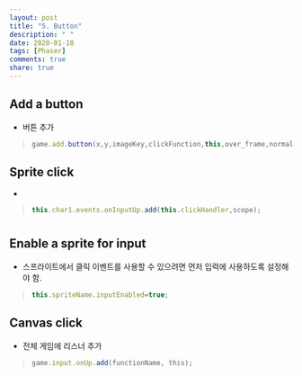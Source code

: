 ```yaml
---
layout: post
title: "5. Button"
description: " "
date: 2020-01-10
tags: [Phaser]
comments: true
share: true
---
```


## Add a button

- 버튼 추가

> ```Javascript
> game.add.button(x,y,imageKey,clickFunction,this,over_frame,normal_frame,down_frame)
> ```

 

## Sprite click

-  

> ```Javascript
> this.char1.events.onInputUp.add(this.clickHandler,scope);
> ```

#  

## Enable a sprite for input

- 스프라이트에서 클릭 이벤트를 사용할 수 있으려면 먼저 입력에 사용하도록 설정해야 함.

> ```Javascript
> this.spriteName.inputEnabled=true;
> ```

 

## Canvas click

- 전체 게임에 리스너 추가

> ```Javascript
> game.input.onUp.add(functionName, this);
> ```
